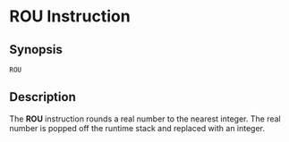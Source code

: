 # ROU Instruction

## Synopsis

```
ROU
```

## Description

The **ROU** instruction rounds a real number to the nearest integer.
The real number is popped off the runtime stack and replaced with an integer.
